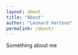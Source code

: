 ```yaml
---
layout: about
title: "About"
author: "Leonard Hartono"
permalink: /about/
---
```


Something about me